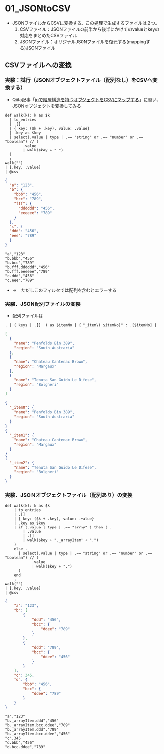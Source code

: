 # 01_JSONtoCSV
- JSONファイルからCSVに変換する。この処理で生成するファイルは２つ。
  1. CSVファイル：JSONファイルの前半から後半にかけてのvalueとkeyの対応をまとめたCSVファイル
  2. JSONファイル：オリジナルJSONファイルを復元する(mappingする)JSONファイル

## CSVファイルへの変換

### 実験：試行（JSONオブジェクトファイル（配列なし）をCSVへ変換する）
- Qiita記事「[jqで階層構造を持つオブジェクトをCSVにマップする](https://qiita.com/ma2saka/items/210ad80d36a49a1dd694)」に習い、JSONオブジェクトを変換してみる

```
def walk(k): k as $k
  | to_entries
  | .[]
  | { key: ($k + .key), value: .value}
  | .key as $key
  | select(.value | type | .== "string" or .== "number" or .== "boolean") // (
        .value 
        | walk($key + ".")
  )
  ;
walk("")
| [.key, .value] 
| @csv
```

```JSON
{
  "a": "123",
  "b": {
    "bbb": "456",
    "bcc": "789",
    "fff": {
      "dddddd": "456",
      "eeeeee": "789"
    }
  },
  "c": {
  "ddd": "456",
  "eee": "789"
  }
}
```

```CSV
"a","123"
"b.bbb","456"
"b.bcc","789"
"b.fff.dddddd","456"
"b.fff.eeeeee","789"
"c.ddd","456"
"c.eee","789"
```

- ⇒　ただしこのフィルタでは配列を含むとエラーする

### 実験．JSON配列ファイルの変換
- 配列ファイルは
```
. | ( keys | .[]  ) as $itemNo | { "_item\( $itemNo)" : .[$itemNo] } 
```

```JSON
[
  {
    "name": "Penfolds Bin 389",
    "region": "South Austraria"
  },
  {
    "name": "Chateau Cantenac Brown",
    "region": "Margaux"
  },
  {
    "name": "Tenuta San Guido Le Difese",
    "region": "Bolgheri"
  }
]
```

```JSON
{
  "_item0": {
    "name": "Penfolds Bin 389",
    "region": "South Austraria"
  }
}
{
  "_item1": {
    "name": "Chateau Cantenac Brown",
    "region": "Margaux"
  }
}
{
  "_item2": {
    "name": "Tenuta San Guido Le Difese",
    "region": "Bolgheri"
  }
}
```

### 実験．JSOＮオブジェクトファイル（配列あり）の変換

```
def walk(k): k as $k
    | to_entries
    | .[]
    | { key: ($k + .key), value: .value}
    | .key as $key
    | if (.value | type | .== "array" ) then ( . 
        | .value 
        | .[]  
        | walk($key + "._arrayItem" + ".") 
    )
    else .
      | select(.value | type | .== "string" or .== "number" or .== "boolean") // (
            .value 
            | walk($key + ".")
      )
    end
    ;
walk("")
| [.key, .value] 
| @csv
```

```JSON
{
    "a": "123",
    "b": [
        { 
            "ddd": "456",
            "bcc": {
                "ddee": "789"
            }    
        },
        { 
            "ddd": "789",
            "bcc": {
                "ddee": "456"
            }    
        }
    ],
    "c": 345,
    "d": {
        "bbb": "456",
        "bcc": {
            "ddee": "789"
        }
    }
}
```

```CSV
"a","123"
"b._arrayItem.ddd","456"
"b._arrayItem.bcc.ddee","789"
"b._arrayItem.ddd","789"
"b._arrayItem.bcc.ddee","456"
"c",345
"d.bbb","456"
"d.bcc.ddee","789"
```
